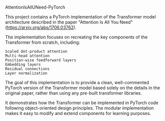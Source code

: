 AttentionIsAllUNeed-PyTorch

This project contains a PyTorch implementation of the Transformer model architecture described in the paper "Attention Is All You Need" (https://arxiv.org/abs/1706.03762).

The implementation focuses on recreating the key components of the Transformer from scratch, including:

    Scaled dot-product attention
    Multi-head attention
    Position-wise feedforward layers
    Embedding layers
    Residual connections
    Layer normalization

The goal of this implementation is to provide a clean, well-commented PyTorch version of the Transformer model based solely on the details in the original paper, rather than using any pre-built transformer libraries.

It demonstrates how the Transformer can be implemented in PyTorch code following object-oriented design principles. The modular implementation makes it easy to modify and extend components for learning purposes.
